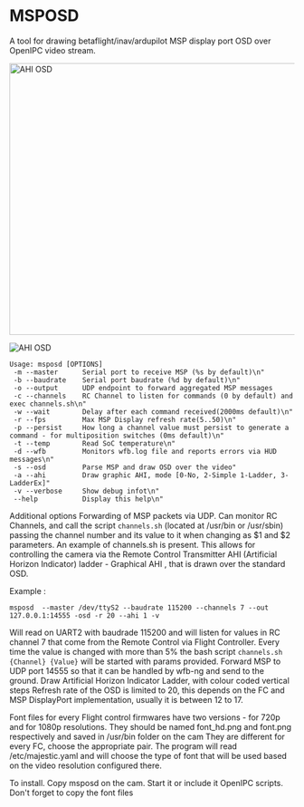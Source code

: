  # MSPOSD
A tool for drawing betaflight/inav/ardupilot MSP display port OSD over OpenIPC video stream.

<img src="pic/AHI_OSD.png" alt="AHI OSD" width="640" height="480">

![AHI OSD](pic/AHI_OSD.png)

```
Usage: msposd [OPTIONS]
 -m --master      Serial port to receive MSP (%s by default)\n"
 -b --baudrate    Serial port baudrate (%d by default)\n"
 -o --output	  UDP endpoint to forward aggregated MSP messages
 -c --channels    RC Channel to listen for commands (0 by default) and exec channels.sh\n"
 -w --wait        Delay after each command received(2000ms default)\n"
 -r --fps         Max MSP Display refresh rate(5..50)\n"
 -p --persist     How long a channel value must persist to generate a command - for multiposition switches (0ms default)\n"
 -t --temp        Read SoC temperature\n"
 -d --wfb         Monitors wfb.log file and reports errors via HUD messages\n"
 -s --osd         Parse MSP and draw OSD over the video"
 -a --ahi         Draw graphic AHI, mode [0-No, 2-Simple 1-Ladder, 3-LadderEx]"
 -v --verbose     Show debug infot\n"	       
 --help           Display this help\n"
```

Additional options
Forwarding of MSP packets via UDP.
Can monitor RC Channels, and call the script `channels.sh` (located at /usr/bin or /usr/sbin) passing the channel number and its value to it when changing as $1 and $2 parameters. An example of channels.sh is present.
This allows for controlling the camera via the Remote Control Transmitter
AHI (Artificial Horizon Indicator) ladder - Graphical AHI , that is drawn over the standard OSD.

Example :

```
msposd  --master /dev/ttyS2 --baudrate 115200 --channels 7 --out 127.0.0.1:14555 -osd -r 20 --ahi 1 -v
```
Will read on  UART2 with baudrade 115200 and will listen for values in RC channel 7 that come from the Remote Control via Flight Controller.
Every time the value is changed with more than 5% the bash script ```channels.sh {Channel} {Value}``` will be started with params provided.
Forward MSP to UDP port 14555 so that it can be handled by wfb-ng and send to the ground.
Draw Artificial Horizon Indicator Ladder, with colour coded vertical steps
Refresh rate of the OSD is limited to 20, this depends on the FC and MSP DisplayPort implementation, usually it is between 12 to 17.

Font files for every Flight control firmwares have two versions - for 720p and for 1080p resolutions. They should be named font_hd.png and font.png respectively and saved in /usr/bin folder on the cam
They are different for every FC, choose the appropriate pair.
The program will read /etc/majestic.yaml and will choose the type of font that will be used based on the video resolution configured there.

To install.
Copy msposd on the cam.
Start it or include it OpenIPC scripts.
Don't forget to copy the font files